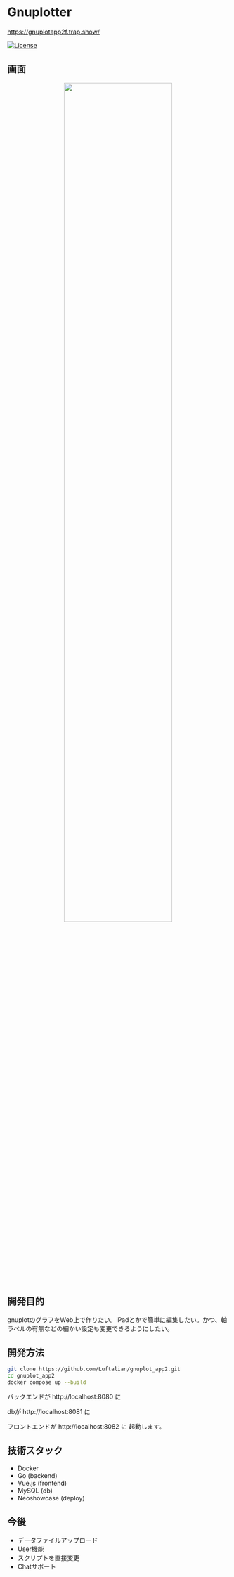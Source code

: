# Gnuplotter
https://gnuplotapp2f.trap.show/

[![License](https://img.shields.io/github/license/Luftalian/gnuplot_app2)](https://github.com/Luftalian/gnuplot_app2/blob/main/LICENSE)

## 画面
<p align="center">
  <img src="https://github.com/Luftalian/gnuplot_app2/assets/105796502/e8c137d7-75d1-498e-94b0-35ca63598d48" width=70% position=center>
</p>

## 開発目的
gnuplotのグラフをWeb上で作りたい。iPadとかで簡単に編集したい。かつ、軸ラベルの有無などの細かい設定も変更できるようにしたい。

## 開発方法
```bash
git clone https://github.com/Luftalian/gnuplot_app2.git
cd gnuplot_app2
docker compose up --build
```

バックエンドが http://localhost:8080 に

dbが http://localhost:8081 に

フロントエンドが http://localhost:8082 に
起動します。

## 技術スタック
- Docker
- Go (backend)
- Vue.js (frontend)
- MySQL (db)
- Neoshowcase (deploy)

## 今後
- データファイルアップロード
- User機能
- スクリプトを直接変更
- Chatサポート
